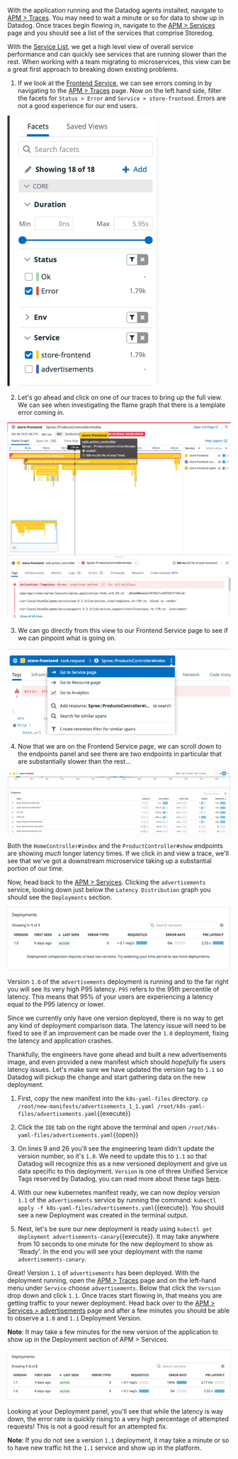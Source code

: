 With the application running and the Datadog agents installed, navigate to [APM > Traces](https://app.datadoghq.com/apm/traces?env=ruby-shop). You may need to wait a minute or so for data to show up in Datadog. Once traces begin flowing in, navigate to the [APM > Services](https://app.datadoghq.com/apm/services?env=ruby-shop) page and you should see a list of the services that comprise Storedog. 

With the [Service List](https://app.datadoghq.com/apm/services?env=ruby-shop), we get a high level view of overall service performance and can quickly see services that are running slower than the rest. When working with a team migrating to microservices, this view can be a great first approach to breaking down existing problems. 

1. If we look at the [Frontend Service](https://app.datadoghq.com/apm/service/store-frontend), we can see errors coming in by navigating to the [APM > Traces](https://app.datadoghq.com/apm/traces?start=1620938913331&end=1620939813331&paused=false) page. Now on the left hand side, filter the facets for `Status > Error` and `Service > store-frontend`. Errors are not a good experience for our end users. 

![Storefront Errors](./assets/storefront-errors.png)

2. Let's go ahead and click on one of our traces to bring up the full view. We can see when investigating the flame graph that there is a template error coming in. 

![Flame Graph](./assets/flame_graph.png)

3. We can go directly from this view to our Frontend Service page to see if we can pinpoint what is going on. 

![Flame Graph to Service Page](./assets/go_to_service.png)

4. Now that we are on the Frontend Service page, we can scroll down to the endpoints panel and see there are two endpoints in particular that are substantially slower than the rest...

![Slow Services](./assets/bottleneck.gif)

Both the `HomeController#index` and the `ProductController#show` endpoints are showing *much* longer latency times. If we click in and view a trace, we'll see that we've got a downstream microservice taking up a substantial portion of our time.

Now, head back to the [APM > Services](https://app.datadoghq.com/apm/services?env=ruby-shop). Clicking the `advertisements` service, looking down just below the `Latency Distribution` graph you should see the `Deployments` section. 

![Deployment 1.0](./assets/deployment_tab.png)

Version `1.0` of the `advertisements` deployment is running and to the far right you will see its very high P95 latency. `P95` refers to the 95th percentile of latency. This means that 95% of your users are experiencing a latency equal to the P95 latency or lower. 

Since we currently only have one version deployed, there is no way to get any kind of deployment comparison data. The latency issue will need to be fixed to see if an improvement can be made over the `1.0` deployment, fixing the latency and application crashes. 

Thankfully, the engineers have gone ahead and built a new advertisements image, and even provided a new manifest which should *hopefully* fix users latency issues. Let's make sure we have updated the version tag to `1.1` so Datadog will pickup the change and start gathering data on the new deployment.

1. First, copy the new manifest into the `k8s-yaml-files` directory. `cp /root/new-manifests/advertisements_1_1.yaml /root/k8s-yaml-files/advertisements.yaml`{{execute}}

1. Click the `IDE` tab on the right above the terminal and open `/root/k8s-yaml-files/advertisements.yaml`{{open}}

1. On lines 9 and 26 you'll see the engineering team didn't update the version number, so it's `1.0`. We need to update this to `1.1` so that Datadog will recognize this as a new versioned deployment and give us data specific to this deployment. `Version` is one of three Unified Service Tags reserved by Datadog, you can read more about these tags [here](https://docs.datadoghq.com/getting_started/tagging/unified_service_tagging/?tab=kubernetes).

1. With our new kubernetes manifest ready, we can now deploy version `1.1` of the `advertisements` service by running the command: `kubectl apply -f k8s-yaml-files/advertisements.yaml`{{execute}}. You should see a new Deployment was created in the terminal output.

1. Next, let's be sure our new deployment is ready using `kubectl get deployment advertisements-canary`{{execute}}. It may take anywhere from 10 seconds to one minute for the new deployment to show as 'Ready'. In the end you will see your deployment with the name `advertisements-canary`.

Great! Version `1.1` of `advertisements` has been deployed. With the deployment running, open the [APM > Traces](https://app.datadoghq.com/apm/traces?env=ruby-shop) page and on the left-hand menu under `Service` choose `advertisements`. Below that click the `Version` drop down and click `1.1`. Once traces start flowing in, that means you are getting traffic to your newer deployment. Head back over to the [APM > Services > advertisements](https://app.datadoghq.com/apm/service/advertisements?env=ruby-shop) page and after a few minutes you should be able to observe a `1.0` and `1.1` Deployment Version.

**Note**: It may take a few minutes for the new version of the application to show up in the Deployment section of APM > Services.

![Deployment 1.0 and 1.1](./assets/deployments_old_new.png)

Looking at your Deployment panel, you'll see that while the latency is way down, the error rate is quickly rising to a very high percentage of attempted requests! This is not a good result for an attempted fix.

**Note**: If you do not see a version `1.1` deployment, it may take a minute or so to have new traffic hit the `1.1` service and show up in the platform.
